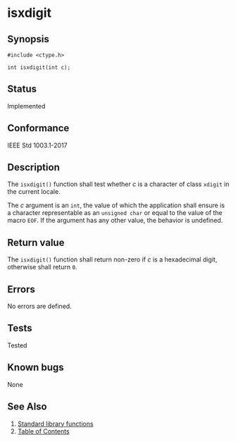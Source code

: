 # isxdigit

## Synopsis

`#include <ctype.h>`

`int isxdigit(int c);`

## Status

Implemented

## Conformance

IEEE Std 1003.1-2017

## Description

The `isxdigit()` function shall test whether _c_ is a character of class `xdigit` in the current locale.

The _c_ argument is an `int`, the value of which the application shall ensure is a character representable as an
`unsigned char` or equal to the value of the macro `EOF`. If the argument has any other value, the behavior is
undefined.

## Return value

The `isxdigit()` function shall return non-zero if _c_ is a hexadecimal digit, otherwise shall return `0`.

## Errors

No errors are defined.

## Tests

Tested

## Known bugs

None

## See Also

1. [Standard library functions](../README.md)
2. [Table of Contents](../../../README.md)
